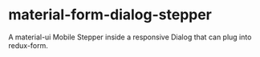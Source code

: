 # material-form-dialog-stepper
A material-ui Mobile Stepper inside a responsive Dialog that can plug into redux-form.
